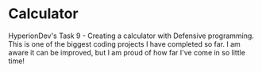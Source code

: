 # Calculator
HyperionDev's Task 9 - Creating a calculator with Defensive programming.
This is one of the biggest coding projects I have completed so far.
I am aware it can be improved, but I am proud of how far I've come in so little time!

